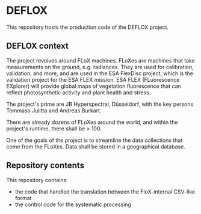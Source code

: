 # DEFLOX

This repository hosts the production code of the DEFLOX project.

## DEFLOX context

The project revolves around FLoX machines. FLoXes are machines that take measurements on the ground, e.g. radiances.
They are used for calibration, validation, and more, and are used in the ESA FlexDisc project, which is the validation project for the ESA FLEX mission.
ESA FLEX (FLuorescence EXplorer) will provide global maps of vegetation fluorescence that can reflect photosynthetic activity and plant health and stress.

The project's prime are JB Hyperspectral, Düsseldorf, with the key persons Tommaso Julitta and Andreas Burkart.

There are already dozens of FLoXes around the world, and within the project's runtime, there shall be > 100.

One of the goals of the project is to streamline the data collections that come from the FLoXes. Data shall be stored in a geographical database.

## Repository contents

This repository contains:
- the code that handled the translation between the FloX-internal CSV-like format
- the control code for the systematic processing
